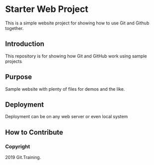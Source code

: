 # Starter Web Project

This is a simple website project for showing how to use Git and Github together.

## Introduction

This repository is for showing how Git and GitHub work using sample projects

## Purpose

Sample website with plenty of files for demos and the like.

## Deployment

Deployment can be on any web server or even local system

## How to Contribute

### Copyright

2019 Git.Training.
